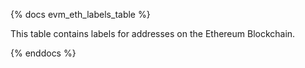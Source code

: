 {% docs evm_eth_labels_table %}

This table contains labels for addresses on the Ethereum Blockchain. 

{% enddocs %}
